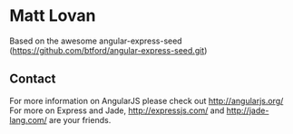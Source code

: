# Matt Lovan
Based on the awesome angular-express-seed (https://github.com/btford/angular-express-seed.git)

## Contact

For more information on AngularJS please check out http://angularjs.org/
For more on Express and Jade, http://expressjs.com/ and http://jade-lang.com/ are
your friends.
